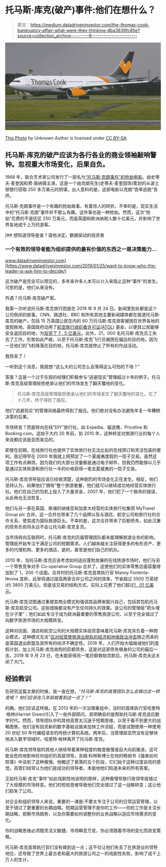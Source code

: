 # 托马斯·库克(破产)事件:他们在想什么？

> 原文：<https://medium.datadriveninvestor.com/the-thomas-cook-bankruptcy-affair-what-were-they-thinking-4ba3639fc85e?source=collection_archive---------9----------------------->

![](img/b7fb3d86e93ffc10645ac530aaa7958a.png)

[This Photo](https://pl.wikipedia.org/wiki/Thomas_Cook_Airlines) by Unknown Author is licensed under [CC BY-SA](https://creativecommons.org/licenses/by-sa/3.0/)

## 托马斯·库克的破产应该为各行各业的商业领袖敲响警钟。忽视重大市场变化，后果自负。

1968 年，联合艺术家公司发行了一部名为[“托马斯·克朗事件”的抢劫电影](https://en.wikipedia.org/wiki/The_Thomas_Crown_Affair_(1968_film))。由史蒂夫·麦奎因和费·唐纳薇主演，这是一个由克朗先生(史蒂夫·麦奎因饰)策划的从波士顿银行窃取 250 多万美元的阴谋。出人意料的是，这部电影以克朗“侥幸逃脱”告终。

托马斯·克朗事件是一个有趣的抢劫故事，有着惊人的转折。不幸的是，现实生活中的“托马斯·克朗”事件并不那么有趣。这件事也是一种抢劫。然而，这次“抢劫”花费的不是区区 250 万美元，而是英国和欧洲纳税人数十亿美元，并影响了世界各地成千上万的游客。

[](https://www.datadriveninvestor.com/2019/01/25/want-to-know-who-the-leader-is-ask-him-to-decide/) [## 想知道领导是谁？请他决定。数据驱动的投资者

### 一个有效的领导者能为组织提供的最有价值的东西之一是决策能力…

www.datadriveninvestor.com](https://www.datadriveninvestor.com/2019/01/25/want-to-know-who-the-leader-is-ask-him-to-decide/) 

这次破产是完全可以预见的，多年来许多人本可以介入来阻止这种“事件”的发生。可悲的是，他们从来没有。

外遇？托马斯·库克破产案。

我第一次听说托马斯·库克旅行团是在 2019 年 9 月 24 日。新闻里到处都是这个公司倒闭的故事。CNN、路透社、BBC 和所有其他主要新闻媒体都在报道托马斯·库克的破产。包括 15 万英国公民在内的 60 万托马斯·库克游客被困在世界各地的度假胜地。英国政府动用了[航空旅行组织者许可证(ATOL)](https://www.caa.co.uk/ATOL-protection/Consumers/About-ATOL/) 基金，以便其公民能够安全返回目的地，为[投资了 7 . 5 亿美元](https://edition.cnn.com/2019/09/22/business/thomas-cook-collapse/index.html)。此外，21，000 名托马斯·库克员工失去了工作。形势如此严峻，以至于托马斯·库克飞行员被困在偏远的目的地，因为一旦他们的飞机降落在目的地，托马斯·库克就停止了所有的作战活动。

我惊呆了！

一听到这个消息，我就想:“这么大的公司怎么会落得这么可怕的下场？”

答案？这是一个过于乐观的经理们积极参与“逃避现实”管理超过十年的例子。托马斯·库克高级管理层拒绝承认他们的市场发生了翻天覆地的变化。

> 托马斯·库克高级管理层拒绝承认他们的市场发生了翻天覆地的变化。花了十几年，终于得到了报应。

他们“逃避现实”的管理风格最终得到了报应。他们绝对没有办法避免年复一年糟糕决策的后果。

市场转变？而是转向在线“DIY”旅行社，如 Expedia、猫途鹰、Priceline 和 Booking.com。这始于大约 20 年前，到 2010 年，这种转变对旅游行业的每个人来说都应该是显而易见的。

即使在初期，在线旅行社也提供了实体旅行社无法比拟的在线预订和灵活包装的便利。我记得早在 2000 年我就上网预定了一个夏威夷度假的一揽子交易。虽然这项工作有点麻烦，因为我们的大部分流量都是通过电子邮件，但我仍然能够以几乎是通过实体旅游和旅行社一半的价格获得一笔去夏威夷的一揽子交易。

托马斯·库克领导层应该已经很清楚，这种剧烈的市场变化正在发生。相反，他们坚持认为，如果他们“拥有”整个旅游套餐，他们就可以继续成功地经营实体旅行社。他们在自己的包机上投入了大量资金，2007 年，他们犯了一个致命的错误，从此再也无法恢复。

他们与另一家在英国、斯堪的纳维亚和加拿大经营的实体旅行社集团 MyTravel Group plc 合并。这一合并也带来了几个品牌以及与酒店、航空公司和旅行社的合作关系，使其成为国际旅游巨头。不幸的是，这次合并带来了巨额债务，如此沉重的债务负担将永远不会让托马斯·库克复苏。

当市场转向互联网时，托马斯·库克的历届管理团队都未能理解旅游业务的影响。管理层开始专注于满足公司的短期需求。人们越来越关注获得更多的有形资产、更多的代理机构、更多的酒店，是的，甚至是他们自己的机队。

2010 年，当托马斯·库克应该考虑如何适应蓬勃发展的在线旅游市场时，他们与另一个零售竞争对手 Co-operative Group 合并了。这使他们的实体零售店面容量增加到了 1，200 个店面。合并时的托马斯·库克首席执行官 Manny Fontenla-Novoa 宣称，此举将通过提高两家合并公司之间的效率，节省超过 3500 万英镑(约 3800 万美元)。但是该交易的结构方式，实际上花费了他们超过[1 . 01 亿美元](https://skift.com/2019/09/30/debt-egos-and-bad-decisions-how-thomas-cook-failed-to-adapt-to-a-new-era-of-travel/)。

托马斯·库克试图通过重塑其商业模式和强调其品牌来振兴自己，包括其包机托马斯·库克航空公司。这些措施都没有产生任何持久的效果。该公司的管理层“把头埋在沙子里”；他们如此专注于成为欧洲最重要的零售旅游公司，以至于完全错过了向数字旅游市场的大规模转变。

这种对店面、酒店和航空公司的大规模实体投资意味着托马斯·库克背负着一种商业模式，这种模式无法"[应对经常使旅游业脱轨的经济和地缘政治冲击](https://skift.com/2019/09/30/debt-egos-and-bad-decisions-how-thomas-cook-failed-to-adapt-to-a-new-era-of-travel/)随之而来的是英国退出欧盟及其所有的经济不确定性。2018 年，人们开始大幅缩减他们的度假计划，加上托马斯·库克收购的巨额债务，这是对这家债务缠身的公司的最后一击。2019 年 9 月 23 日，在未能获得另一笔巨额救助贷款后，托马斯·库克永远关闭了大门。

## 经验教训

在研究这篇文章的时候，我一直在想，*“托马斯·库克的高管团队怎么会错过这一转变呢？* *他们应该在几年前就看到这一点了！”*

的确，他们应该这样做。在 2013 年的一次治理重组中，当时的首席执行官哈里特·格林(Harriet Green)引入了一些外部顾问，其明确目的是帮助托马斯·库克适应数字时代。然而，领导团队中的其他高管太沉迷于短期思维，以至于看不到更大的战略图景。他们没有投资新的数字基础设施来加快工作流程，而是试图使用一种使用 20 世纪 50 年代编程语言的传统计算机系统。两年后，当管理层显然没有足够快地进入数字领域时，哈里特·格林离开了托马斯·库克。

托马斯·库克领导层的其他人继续带着某种程度的极度傲慢或自大向前推进，这可能会危险地影响任何组织的高层领导。吉姆·科林斯博士在他的畅销书《强者如何陨落》中谈到了这种傲慢。他概述了衰落的五个阶段，它们始于这种过度自信的感觉。高管们经常认为他们是成功的领导者，本能地他们知道未来的所有答案。

正如托马斯·库克“事件”如此戏剧性地说明的那样，这种傲慢导致行政领导层错过了大规模的市场转变。他们的短视思维导致他们完全错过了这一战略转变；这让他们损失了公司。

对企业和组织领导人来说，重要的一课是:不要太专注于公司的日常运营管理，以至于错过了更重要的长期战略。短期运营管理不是你的工作——你的工作是关注长期战略，观察市场趋势，以及你需要如何调整你的业务战略以适应市场需求的变化。

你的战略思维必须既灵活又敏捷。市场瞬息万变，你必须随着市场的变化而改变策略。

托马斯·库克首席执行官们没有做到这一点；这不仅让他们失去了在旅游业的领导地位，还导致了世界上最古老和最大的旅游公司之一的戏剧性失败，影响了成千上万人的生计。